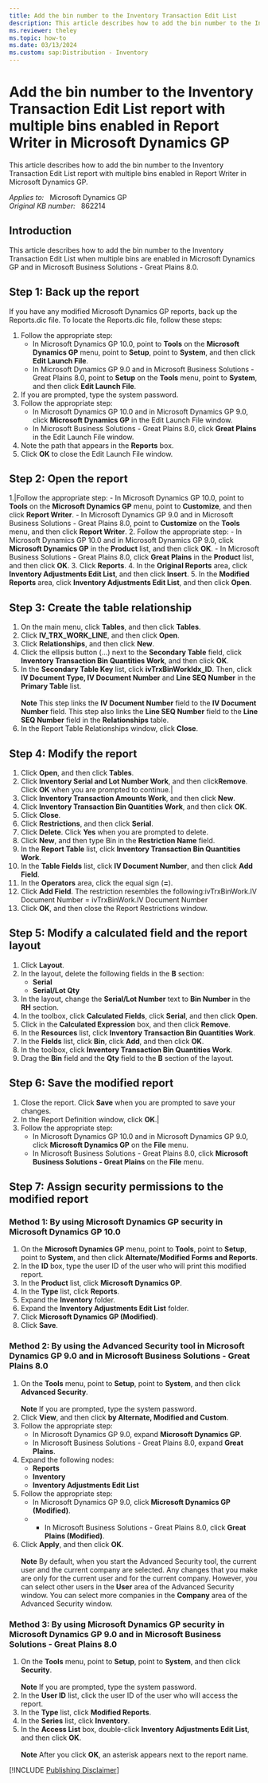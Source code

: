```yaml
---
title: Add the bin number to the Inventory Transaction Edit List
description: This article describes how to add the bin number to the Inventory Transaction Edit List report with multiple bins enabled in Report Writer in Microsoft Dynamics GP.
ms.reviewer: theley
ms.topic: how-to
ms.date: 03/13/2024
ms.custom: sap:Distribution - Inventory
---
```

# Add the bin number to the Inventory Transaction Edit List report with multiple bins enabled in Report Writer in Microsoft Dynamics GP

This article describes how to add the bin number to the Inventory Transaction Edit List report with multiple bins enabled in Report Writer in Microsoft Dynamics GP.

_Applies to:_ &nbsp; Microsoft Dynamics GP  
_Original KB number:_ &nbsp; 862214

## Introduction

This article describes how to add the bin number to the Inventory Transaction Edit List when multiple bins are enabled in Microsoft Dynamics GP and in Microsoft Business Solutions - Great Plains 8.0.

## Step 1: Back up the report

If you have any modified Microsoft Dynamics GP reports, back up the Reports.dic file. To locate the Reports.dic file, follow these steps:

1. Follow the appropriate step:
    - In Microsoft Dynamics GP 10.0, point to **Tools** on the **Microsoft Dynamics GP** menu, point to **Setup**, point to **System**, and then click **Edit Launch File**.
    - In Microsoft Dynamics GP 9.0 and in Microsoft Business Solutions - Great Plains 8.0, point to **Setup** on the **Tools** menu, point to **System**, and then click **Edit Launch File**.
2. If you are prompted, type the system password.
3. Follow the appropriate step:
    - In Microsoft Dynamics GP 10.0 and in Microsoft Dynamics GP 9.0, click **Microsoft Dynamics GP** in the Edit Launch File window.
    - In Microsoft Business Solutions - Great Plains 8.0, click **Great Plains** in the Edit Launch File window.
4. Note the path that appears in the **Reports** box.
5. Click **OK** to close the Edit Launch File window.

## Step 2: Open the report

1.|Follow the appropriate step:
    - In Microsoft Dynamics GP 10.0, point to **Tools** on the **Microsoft Dynamics GP** menu, point to **Customize**, and then click **Report Writer**.
    - In Microsoft Dynamics GP 9.0 and in Microsoft Business Solutions - Great Plains 8.0, point to **Customize** on the **Tools** menu, and then click **Report Writer**.
2. Follow the appropriate step:
    - In Microsoft Dynamics GP 10.0 and in Microsoft Dynamics GP 9.0, click **Microsoft Dynamics GP** in the **Product** list, and then click **OK**.
    - In Microsoft Business Solutions - Great Plains 8.0, click **Great Plains** in the **Product** list, and then click **OK**.
3. Click **Reports**.
4. In the **Original Reports** area, click **Inventory Adjustments Edit List**, and then click **Insert**.
5. In the **Modified Reports** area, click **Inventory Adjustments Edit List**, and then click **Open**.

## Step 3: Create the table relationship

1. On the main menu, click **Tables**, and then click **Tables**.
2. Click **IV_TRX_WORK_LINE**, and then click **Open**.
3. Click **Relationships**, and then click **New**.
4. Click the ellipsis button (...) next to the **Secondary Table** field, click **Inventory Transaction Bin Quantities Work**, and then click **OK**.
5. In the **Secondary Table Key** list, click **ivTrxBinWorkIdx_ID**. Then, click **IV Document Type, IV Document Number** and **Line SEQ Number** in the **Primary Table** list.</br></br>**Note** This step links the **IV Document Number** field to the **IV Document Number** field. This step also links the **Line SEQ Number** field to the **Line SEQ Number** field in the **Relationships** table.
6. In the Report Table Relationships window, click **Close**.

## Step 4: Modify the report

1. Click **Open**, and then click **Tables**.
2. Click **Inventory Serial and Lot Number Work**, and then click**Remove**. Click **OK** when you are prompted to continue.|
3. Click **Inventory Transaction Amounts Work**, and then click **New**.
4. Click **Inventory Transaction Bin Quantities Work**, and then click **OK**.
5. Click **Close**.
6. Click **Restrictions**, and then click **Serial**.
7. Click **Delete**. Click **Yes** when you are prompted to delete.
8. Click **New**, and then type Bin in the **Restriction Name** field.
9. In the **Report Table** list, click **Inventory Transaction Bin Quantities Work**.
10. In the **Table Fields** list, click **IV Document Number**, and then click **Add Field**.
11. In the **Operators** area, click the equal sign (**=**).
12. Click **Add Field**. The restriction resembles the following:ivTrxBinWork.IV Document Number = ivTrxBinWork.IV Document Number
13. Click **OK**, and then close the Report Restrictions window.

## Step 5: Modify a calculated field and the report layout

1. Click **Layout**.
1. In the layout, delete the following fields in the **B** section:
    - **Serial**
    - **Serial/Lot Qty**
1. In the layout, change the **Serial/Lot Number** text to **Bin Number** in the **RH** section.
1. In the toolbox, click **Calculated Fields**, click **Serial**, and then click **Open**.
1. Click in the **Calculated Expression** box, and then click **Remove**.
1. In the **Resources** list, click **Inventory Transaction Bin Quantities Work**.
1. In the **Fields** list, click **Bin**, click **Add**, and then click **OK**.
1. In the toolbox, click **Inventory Transaction Bin Quantities Work**.
1. Drag the **Bin** field and the **Qty** field to the **B** section of the layout.

## Step 6: Save the modified report

1. Close the report. Click **Save** when you are prompted to save your changes.
2. In the Report Definition window, click **OK**.|
3. Follow the appropriate step:
    - In Microsoft Dynamics GP 10.0 and in Microsoft Dynamics GP 9.0, click **Microsoft Dynamics GP** on the **File** menu.
    - In Microsoft Business Solutions - Great Plains 8.0, click **Microsoft Business Solutions - Great Plains** on the **File** menu.

## Step 7: Assign security permissions to the modified report

### Method 1: By using Microsoft Dynamics GP security in Microsoft Dynamics GP 10.0

1. On the **Microsoft Dynamics GP** menu, point to **Tools**, point to **Setup**, point to **System**, and then click **Alternate/Modified Forms and Reports**.
2. In the **ID** box, type the user ID of the user who will print this modified report.
3. In the **Product** list, click **Microsoft Dynamics GP**.
4. In the **Type** list, click **Reports**.
5. Expand the **Inventory** folder.
6. Expand the **Inventory Adjustments Edit List** folder.
7. Click **Microsoft Dynamics GP (Modified)**.
8. Click **Save**.

### Method 2: By using the Advanced Security tool in Microsoft Dynamics GP 9.0 and in Microsoft Business Solutions - Great Plains 8.0

1. On the **Tools** menu, point to **Setup**, point to **System**, and then click **Advanced Security**.</br></br>**Note** If you are prompted, type the system password.
2. Click **View**, and then click **by Alternate, Modified and Custom**.
3. Follow the appropriate step:
    - In Microsoft Dynamics GP 9.0, expand **Microsoft Dynamics GP**.
    - In Microsoft Business Solutions - Great Plains 8.0, expand **Great Plains**.
4. Expand the following nodes:
    - **Reports**
    - **Inventory**
    - **Inventory Adjustments Edit List**
5. Follow the appropriate step:
    - In Microsoft Dynamics GP 9.0, click **Microsoft Dynamics GP (Modified)**.
    - - In Microsoft Business Solutions - Great Plains 8.0, click **Great Plains (Modified)**.
6. Click **Apply**, and then click **OK**.</br></br>**Note** By default, when you start the Advanced Security tool, the current user and the current company are selected. Any changes that you make are only for the current user and for the current company. However, you can select other users in the **User** area of the Advanced Security window. You can select more companies in the **Company** area of the Advanced Security window.

### Method 3: By using Microsoft Dynamics GP security in Microsoft Dynamics GP 9.0 and in Microsoft Business Solutions - Great Plains 8.0

1. On the **Tools** menu, point to **Setup**, point to **System**, and then click **Security**.</br></br>**Note** If you are prompted, type the system password.
2. In the **User ID** list, click the user ID of the user who will access the report.
3. In the **Type** list, click **Modified Reports**.
4. In the **Series** list, click **Inventory**.
5. In the **Access List** box, double-click **Inventory Adjustments Edit List**, and then click **OK**.</br></br>**Note** After you click **OK**, an asterisk appears next to the report name.

[!INCLUDE [Publishing Disclaimer](../../includes/publishing-disclaimer.md)]
